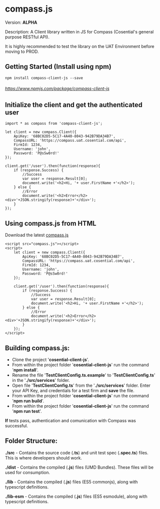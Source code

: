 # compass.js

Version: **ALPHA**

Description: A Client library written in JS for Compass (Cosential's general purpose RESTful API).

It is highly recommended to test the library on the UAT Environment before moving to PROD.

## Getting Started (Install using npm)

```
npm install compass-client-js --save
```

###### https://www.npmjs.com/package/compass-client-js

## Initialize the client and get the authenticated user

```
import * as compass from 'compass-client-js';

let client = new compass.Client({
    ApiKey: '68BC02D5-5C17-4A40-8043-942B79DA34B7',
    CompassURL: 'https://compass.uat.cosential.com/api',
    FirmId: 1234,
    Username: 'john',
    Password: 'P@sSw0rd!'
});

client.get('/user').then(function(response){
    if (response.Success) {
        //Success
        var user = response.Result[0];
        document.write('<h2>Hi, '+ user.FirstName +'</h2>');
    } else {
        //Error
        document.write('<h2>Error</h2><div>'+JSON.stringify(response)+'</div>');
    }
});
```

## Using compass.js from HTML

Download the latest [compass.js](./dist/compass.zip)

```
<script src="compass.js"></script>
<script>
    let client = new compass.Client({
        ApiKey: '68BC02D5-5C17-4A40-8043-942B79DA34B7',
        CompassURL: 'https://compass.uat.cosential.com/api',
        FirmId: 1234,
        Username: 'john',
        Password: 'P@sSw0rd!'
    });
    
    client.get('/user').then(function(response){
        if (response.Success) {
            //Success
            var user = response.Result[0];
            document.write('<h2>Hi, '+ user.FirstName +'</h2>');
        } else {
            //Error
            document.write('<h2>Error</h2><div>'+JSON.stringify(response)+'</div>');
        }
    });
</script>
```

## Building compass.js:

- Clone the project '**cosential-client-js**'.
- From within the project folder '**cosential-client-js**' run the command '**npm install**'.
- Rename the file '**TestClientConfig.ts.example**' to '**TestClientConfig.ts**' in the '**./src/services**' folder.
- Open file '**TestClientConfig.ts**' from the '**./src/services**' folder. Enter your API Key, and credentials for a test firm and **save** the file.
- From within the project folder '**cosential-client-js**' run the command '**npm run build**'.
- From within the project folder '**cosential-client-js**' run the command '**npm run test**'.


**If** tests pass, authentication and comunication with Compass was successful.

## Folder Structure:

**./src** - Contains the source code (**.ts**) and unit test spec (**.spec.ts**) files. This is where developers should work.

**./dist** - Contains the compiled (**.js**) files (UMD Bundles). These files will be used for consumption. 

**./lib** - Contains the compiled (**.js**) files (ES5 commonjs), along with typescript definitions.

**./lib-esm** - Contains the compiled (**.js**) files (ES5 esmodule), along with typescript definitions.